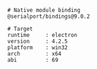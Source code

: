     # Native module binding
    @serialport/bindings@9.0.2

    # Target
    runtime     : electron
    version     : 4.2.5
    platform    : win32
    arch        : x64
    abi         : 69
